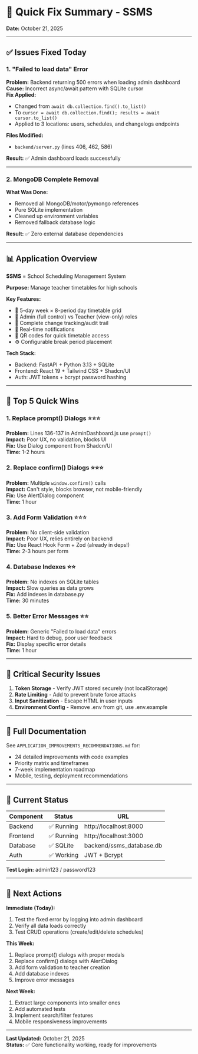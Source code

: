 # 🎯 Quick Fix Summary - SSMS

**Date:** October 21, 2025

---

## ✅ Issues Fixed Today

### 1. "Failed to load data" Error
**Problem:** Backend returning 500 errors when loading admin dashboard  
**Cause:** Incorrect async/await pattern with SQLite cursor  
**Fix Applied:**
- Changed from `await db.collection.find().to_list()` 
- To `cursor = await db.collection.find(); results = await cursor.to_list()`
- Applied to 3 locations: users, schedules, and changelogs endpoints

**Files Modified:**
- `backend/server.py` (lines 406, 462, 586)

**Result:** ✅ Admin dashboard loads successfully

---

### 2. MongoDB Complete Removal
**What Was Done:**
- Removed all MongoDB/motor/pymongo references
- Pure SQLite implementation
- Cleaned up environment variables
- Removed fallback database logic

**Result:** ✅ Zero external database dependencies

---

## 📊 Application Overview

**SSMS** = School Scheduling Management System

**Purpose:** Manage teacher timetables for high schools

**Key Features:**
- 📅 5-day week × 8-period day timetable grid
- 👥 Admin (full control) vs Teacher (view-only) roles
- 📝 Complete change tracking/audit trail
- 🔔 Real-time notifications
- 📱 QR codes for quick timetable access
- ⚙️ Configurable break period placement

**Tech Stack:**
- Backend: FastAPI + Python 3.13 + SQLite
- Frontend: React 19 + Tailwind CSS + Shadcn/UI
- Auth: JWT tokens + bcrypt password hashing

---

## 🚀 Top 5 Quick Wins

### 1. Replace prompt() Dialogs ⭐⭐⭐
**Problem:** Lines 136-137 in AdminDashboard.js use `prompt()`  
**Impact:** Poor UX, no validation, blocks UI  
**Fix:** Use Dialog component from Shadcn/UI  
**Time:** 1-2 hours

### 2. Replace confirm() Dialogs ⭐⭐⭐
**Problem:** Multiple `window.confirm()` calls  
**Impact:** Can't style, blocks browser, not mobile-friendly  
**Fix:** Use AlertDialog component  
**Time:** 1 hour

### 3. Add Form Validation ⭐⭐⭐
**Problem:** No client-side validation  
**Impact:** Poor UX, relies entirely on backend  
**Fix:** Use React Hook Form + Zod (already in deps!)  
**Time:** 2-3 hours per form

### 4. Database Indexes ⭐⭐
**Problem:** No indexes on SQLite tables  
**Impact:** Slow queries as data grows  
**Fix:** Add indexes in database.py  
**Time:** 30 minutes

### 5. Better Error Messages ⭐⭐
**Problem:** Generic "Failed to load data" errors  
**Impact:** Hard to debug, poor user feedback  
**Fix:** Display specific error details  
**Time:** 1 hour

---

## 🔴 Critical Security Issues

1. **Token Storage** - Verify JWT stored securely (not localStorage)
2. **Rate Limiting** - Add to prevent brute force attacks
3. **Input Sanitization** - Escape HTML in user inputs
4. **Environment Config** - Remove .env from git, use .env.example

---

## 📖 Full Documentation

See `APPLICATION_IMPROVEMENTS_RECOMMENDATIONS.md` for:
- 24 detailed improvements with code examples
- Priority matrix and timeframes
- 7-week implementation roadmap
- Mobile, testing, deployment recommendations

---

## 🎯 Current Status

| Component | Status | URL |
|-----------|--------|-----|
| Backend | ✅ Running | http://localhost:8000 |
| Frontend | ✅ Running | http://localhost:3000 |
| Database | ✅ SQLite | backend/ssms_database.db |
| Auth | ✅ Working | JWT + Bcrypt |

**Test Login:** admin123 / password123

---

## 📝 Next Actions

**Immediate (Today):**
1. Test the fixed error by logging into admin dashboard
2. Verify all data loads correctly
3. Test CRUD operations (create/edit/delete schedules)

**This Week:**
1. Replace prompt() dialogs with proper modals
2. Replace confirm() dialogs with AlertDialog
3. Add form validation to teacher creation
4. Add database indexes
5. Improve error messages

**Next Week:**
1. Extract large components into smaller ones
2. Add automated tests
3. Implement search/filter features
4. Mobile responsiveness improvements

---

**Last Updated:** October 21, 2025  
**Status:** ✅ Core functionality working, ready for improvements

